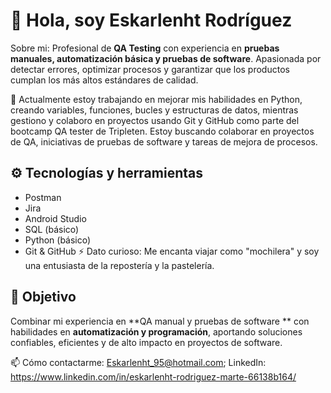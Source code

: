 # 👋 Hola, soy Eskarlenht Rodríguez
Sobre mi: 
Profesional de **QA Testing** con experiencia en **pruebas manuales, automatización básica y pruebas de software**. Apasionada por detectar errores, optimizar procesos y garantizar que los productos cumplan los más altos estándares de calidad.

🔭 Actualmente estoy trabajando en mejorar mis habilidades en Python, creando variables, funciones, bucles y estructuras de datos, mientras gestiono y colaboro en proyectos usando Git y GitHub como parte del bootcamp QA tester de Tripleten. 
Estoy buscando colaborar en proyectos de QA, iniciativas de pruebas de software y tareas de mejora de procesos.

## ⚙️ Tecnologías y herramientas
- Postman  
- Jira  
- Android Studio  
- SQL (básico)
- Python (básico)  
- Git & GitHub
⚡ Dato curioso: Me encanta viajar como "mochilera" y soy una entusiasta de la repostería y la pastelería.
## 🌱 Objetivo
Combinar mi experiencia en **QA manual y pruebas de software ** con habilidades en **automatización y programación**, aportando soluciones confiables, eficientes y de alto impacto en proyectos de software.

📫 Cómo contactarme: Eskarlenht_95@hotmail.com; LinkedIn: https://www.linkedin.com/in/eskarlenht-rodriguez-marte-66138b164/
